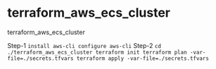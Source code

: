 # terraform_aws_ecs_cluster
terraform_aws_ecs_cluster

Step-1 
  `install aws-cli
   configure aws-cli`
Step-2
  `cd ./terraform_aws_ecs_cluster
  terraform init
  terraform plan -var-file=./secrets.tfvars
  terraform apply -var-file=./secrets.tfvars`
  
